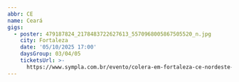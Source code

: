 ```yaml
---
abbr: CE
name: Ceará
gigs:
  - poster: 479187824_2178483722627613_5570968005867505520_n.jpg
    city: Fortaleza
    date: '05/10/2025 17:00'
    daysGroup: 03/04/05
    ticketsUrl: >-
      https://www.sympla.com.br/evento/colera-em-fortaleza-ce-nordeste-tour-2025-ophera-music-bar/2839985
---
```


